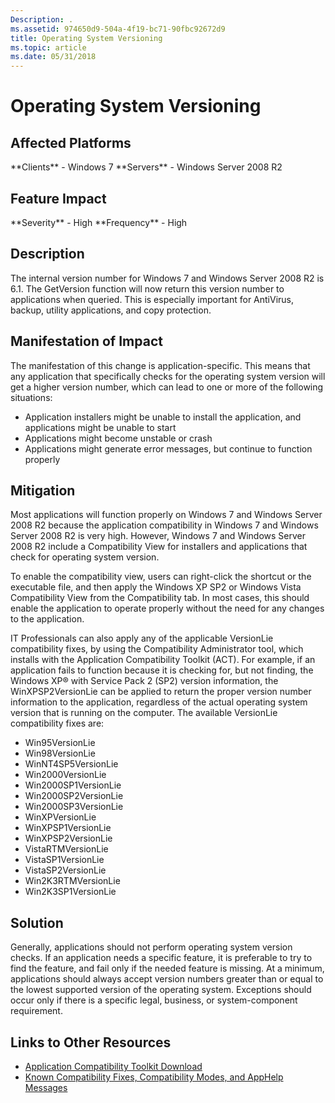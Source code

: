 ```yaml
---
Description: .
ms.assetid: 974650d9-504a-4f19-bc71-90fbc92672d9
title: Operating System Versioning
ms.topic: article
ms.date: 05/31/2018
---
```


# Operating System Versioning

## Affected Platforms

<dl> **Clients** - Windows 7  
**Servers** - Windows Server 2008 R2  
</dl>

## Feature Impact

<dl> **Severity** - High  
**Frequency** - High  
</dl>

## Description

The internal version number for Windows 7 and Windows Server 2008 R2 is 6.1. The GetVersion function will now return this version number to applications when queried. This is especially important for AntiVirus, backup, utility applications, and copy protection.

## Manifestation of Impact

The manifestation of this change is application-specific. This means that any application that specifically checks for the operating system version will get a higher version number, which can lead to one or more of the following situations:

-   Application installers might be unable to install the application, and applications might be unable to start
-   Applications might become unstable or crash
-   Applications might generate error messages, but continue to function properly

## Mitigation

Most applications will function properly on Windows 7 and Windows Server 2008 R2 because the application compatibility in Windows 7 and Windows Server 2008 R2 is very high. However, Windows 7 and Windows Server 2008 R2 include a Compatibility View for installers and applications that check for operating system version.

To enable the compatibility view, users can right-click the shortcut or the executable file, and then apply the Windows XP SP2 or Windows Vista Compatibility View from the Compatibility tab. In most cases, this should enable the application to operate properly without the need for any changes to the application.

IT Professionals can also apply any of the applicable VersionLie compatibility fixes, by using the Compatibility Administrator tool, which installs with the Application Compatibility Toolkit (ACT). For example, if an application fails to function because it is checking for, but not finding, the Windows XP® with Service Pack 2 (SP2) version information, the WinXPSP2VersionLie can be applied to return the proper version number information to the application, regardless of the actual operating system version that is running on the computer. The available VersionLie compatibility fixes are:

-   Win95VersionLie
-   Win98VersionLie
-   WinNT4SP5VersionLie
-   Win2000VersionLie
-   Win2000SP1VersionLie
-   Win2000SP2VersionLie
-   Win2000SP3VersionLie
-   WinXPVersionLie
-   WinXPSP1VersionLie
-   WinXPSP2VersionLie
-   VistaRTMVersionLie
-   VistaSP1VersionLie
-   VistaSP2VersionLie
-   Win2K3RTMVersionLie
-   Win2K3SP1VersionLie

## Solution

Generally, applications should not perform operating system version checks. If an application needs a specific feature, it is preferable to try to find the feature, and fail only if the needed feature is missing. At a minimum, applications should always accept version numbers greater than or equal to the lowest supported version of the operating system. Exceptions should occur only if there is a specific legal, business, or system-component requirement.

## Links to Other Resources

-   [Application Compatibility Toolkit Download](/windows-hardware/get-started/adk-install)
-   [Known Compatibility Fixes, Compatibility Modes, and AppHelp Messages](/previous-versions/windows/it-pro/windows-7/cc765984(v=ws.10))

 

 